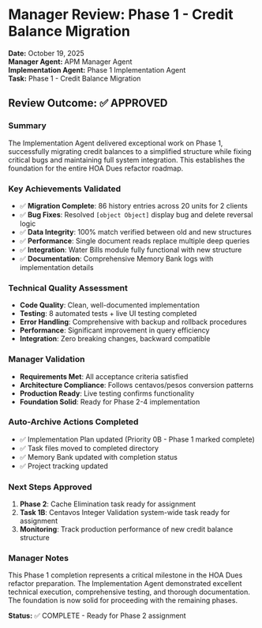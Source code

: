 # Manager Review: Phase 1 - Credit Balance Migration

**Date:** October 19, 2025  
**Manager Agent:** APM Manager Agent  
**Implementation Agent:** Phase 1 Implementation Agent  
**Task:** Phase 1 - Credit Balance Migration  

## Review Outcome: ✅ APPROVED

### Summary
The Implementation Agent delivered exceptional work on Phase 1, successfully migrating credit balances to a simplified structure while fixing critical bugs and maintaining full system integration. This establishes the foundation for the entire HOA Dues refactor roadmap.

### Key Achievements Validated
- ✅ **Migration Complete**: 86 history entries across 20 units for 2 clients
- ✅ **Bug Fixes**: Resolved `[object Object]` display bug and delete reversal logic
- ✅ **Data Integrity**: 100% match verified between old and new structures
- ✅ **Performance**: Single document reads replace multiple deep queries
- ✅ **Integration**: Water Bills module fully functional with new structure
- ✅ **Documentation**: Comprehensive Memory Bank logs with implementation details

### Technical Quality Assessment
- **Code Quality**: Clean, well-documented implementation
- **Testing**: 8 automated tests + live UI testing completed
- **Error Handling**: Comprehensive with backup and rollback procedures
- **Performance**: Significant improvement in query efficiency
- **Integration**: Zero breaking changes, backward compatible

### Manager Validation
- **Requirements Met**: All acceptance criteria satisfied
- **Architecture Compliance**: Follows centavos/pesos conversion patterns
- **Production Ready**: Live testing confirms functionality
- **Foundation Solid**: Ready for Phase 2-4 implementation

### Auto-Archive Actions Completed
- ✅ Implementation Plan updated (Priority 0B - Phase 1 marked complete)
- ✅ Task files moved to completed directory
- ✅ Memory Bank updated with completion status
- ✅ Project tracking updated

### Next Steps Approved
1. **Phase 2**: Cache Elimination task ready for assignment
2. **Task 1B**: Centavos Integer Validation system-wide task ready for assignment
3. **Monitoring**: Track production performance of new credit balance structure

### Manager Notes
This Phase 1 completion represents a critical milestone in the HOA Dues refactor preparation. The Implementation Agent demonstrated excellent technical execution, comprehensive testing, and thorough documentation. The foundation is now solid for proceeding with the remaining phases.

**Status:** ✅ COMPLETE - Ready for Phase 2 assignment
